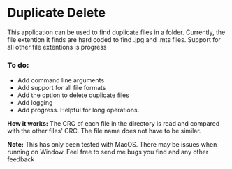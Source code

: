 # Duplicate Delete

This application can be used to find duplicate files in a folder. Currently, the file extention it finds are hard coded to find .jpg and .mts files. Support for all other file extentions is progress

### To do:
- Add command line arguments
- Add support for all file formats
- Add the option to delete duplicate files
- Add logging
- Add progress. Helpful for long operations.

**How it works:** The CRC of each file in the directory is read and compared with the other files' CRC. The file name does not have to be similar.

**Note:** This has only been tested with MacOS. There may be issues when running on Window. Feel free to send me bugs you find and any other feedback
